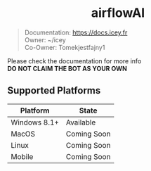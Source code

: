 <h1 style="text-align: center;">airflowAI</h1>

> Documentation: https://docs.icey.fr \
> Owner: ~/icey\
> Co-Owner: Tomekjestfajny1

Please check the documentation for more info\
**DO NOT CLAIM THE BOT AS YOUR OWN**

## Supported Platforms
| Platform | State |
| ----------- | ----------- |
| Windows 8.1+ | Available |
| MacOS | Coming Soon |
| Linux | Coming Soon |
| Mobile | Coming Soon |
 
